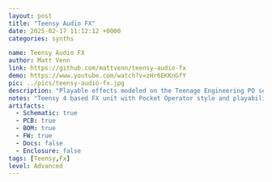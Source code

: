 ```yaml
---
layout: post
title: "Teensy Audio FX"
date: 2025-02-17 11:12:12 +0000
categories: synths

name: Teensy Audio FX
author: Matt Venn
link: https://github.com/mattvenn/teensy-audio-fx
demo: https://www.youtube.com/watch?v=zHr6EKKnGfY
pic: ../pics/teensy-audio-fx.jpg
description: "Playable effects modeled on the Teenage Engineering PO series"
notes: "Teensy 4 based FX unit with Pocket Operator style and playability. 12 knobs, 4 buttons each with LED, and 4 LEDs showing automation cycle. Combination of filtered reverb, ping pong filtered delay and a noise source. Tap tempo and PO sync"
artifacts:
  - Schematic: true
  - PCB: true
  - BOM: true
  - FW: true
  - Docs: false
  - Enclosure: false
tags: [Teensy,Fx]
level: Advanced
---
```


